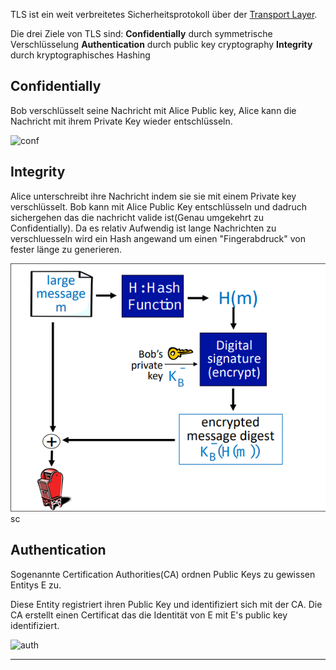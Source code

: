TLS ist ein weit verbreitetes Sicherheitsprotokoll über der [Transport Layer](Transport%20Layer.md).

Die drei Ziele von TLS sind:
__Confidentially__ durch symmetrische Verschlüsselung
__Authentication__ durch public key cryptography
__Integrity__ durch kryptographisches Hashing

## Confidentially

Bob verschlüsselt seine Nachricht mit Alice Public key, Alice kann die Nachricht mit ihrem Private Key wieder entschlüsseln.

![conf](conf.png)
## Integrity

Alice unterschreibt ihre Nachricht indem sie sie mit einem Private key verschlüsselt. Bob kann mit Alice Public Key entschlüsseln und dadruch sichergehen das die nachricht valide ist(Genau umgekehrt zu Confidentially).
Da es relativ Aufwendig ist lange Nachrichten zu verschluesseln wird ein Hash angewand um einen "Fingerabdruck" von fester länge zu generieren.

![int](Kommunkikationssysteme/attachments/int.png)
sc

## Authentication

Sogenannte Certification Authorities(CA) ordnen Public Keys zu gewissen Entitys E zu.

Diese Entity registriert ihren Public Key und identifiziert sich mit der CA. Die CA erstellt einen Certificat das die Identität von E mit E's public key identifiziert.

![auth](auth.png)



---

